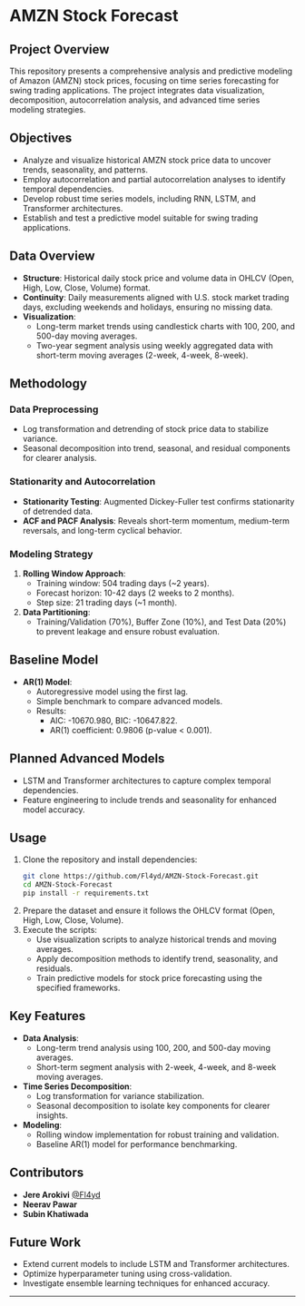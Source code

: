 
# AMZN Stock Forecast

## Project Overview
This repository presents a comprehensive analysis and predictive modeling of Amazon (AMZN) stock prices, focusing on time series forecasting for swing trading applications. The project integrates data visualization, decomposition, autocorrelation analysis, and advanced time series modeling strategies.

## Objectives
- Analyze and visualize historical AMZN stock price data to uncover trends, seasonality, and patterns.
- Employ autocorrelation and partial autocorrelation analyses to identify temporal dependencies.
- Develop robust time series models, including RNN, LSTM, and Transformer architectures.
- Establish and test a predictive model suitable for swing trading applications.

## Data Overview
- **Structure**: Historical daily stock price and volume data in OHLCV (Open, High, Low, Close, Volume) format.
- **Continuity**: Daily measurements aligned with U.S. stock market trading days, excluding weekends and holidays, ensuring no missing data.
- **Visualization**:
  - Long-term market trends using candlestick charts with 100, 200, and 500-day moving averages.
  - Two-year segment analysis using weekly aggregated data with short-term moving averages (2-week, 4-week, 8-week).

## Methodology
### Data Preprocessing
- Log transformation and detrending of stock price data to stabilize variance.
- Seasonal decomposition into trend, seasonal, and residual components for clearer analysis.

### Stationarity and Autocorrelation
- **Stationarity Testing**: Augmented Dickey-Fuller test confirms stationarity of detrended data.
- **ACF and PACF Analysis**: Reveals short-term momentum, medium-term reversals, and long-term cyclical behavior.

### Modeling Strategy
1. **Rolling Window Approach**:
   - Training window: 504 trading days (~2 years).
   - Forecast horizon: 10-42 days (2 weeks to 2 months).
   - Step size: 21 trading days (~1 month).
2. **Data Partitioning**:
   - Training/Validation (70%), Buffer Zone (10%), and Test Data (20%) to prevent leakage and ensure robust evaluation.

## Baseline Model
- **AR(1) Model**:
  - Autoregressive model using the first lag.
  - Simple benchmark to compare advanced models.
  - Results:
    - AIC: -10670.980, BIC: -10647.822.
    - AR(1) coefficient: 0.9806 (p-value < 0.001).

## Planned Advanced Models
- LSTM and Transformer architectures to capture complex temporal dependencies.
- Feature engineering to include trends and seasonality for enhanced model accuracy.

## Usage
1. Clone the repository and install dependencies:
   ```bash
   git clone https://github.com/Fl4yd/AMZN-Stock-Forecast.git
   cd AMZN-Stock-Forecast
   pip install -r requirements.txt
   ```
2. Prepare the dataset and ensure it follows the OHLCV format (Open, High, Low, Close, Volume).
3. Execute the scripts:
   - Use visualization scripts to analyze historical trends and moving averages.
   - Apply decomposition methods to identify trend, seasonality, and residuals.
   - Train predictive models for stock price forecasting using the specified frameworks.

## Key Features
- **Data Analysis**:
  - Long-term trend analysis using 100, 200, and 500-day moving averages.
  - Short-term segment analysis with 2-week, 4-week, and 8-week moving averages.
- **Time Series Decomposition**:
  - Log transformation for variance stabilization.
  - Seasonal decomposition to isolate key components for clearer insights.
- **Modeling**:
  - Rolling window implementation for robust training and validation.
  - Baseline AR(1) model for performance benchmarking.

## Contributors
- **Jere Arokivi** [@Fl4yd](https://github.com/Fl4yd)
- **Neerav Pawar**
- **Subin Khatiwada**

## Future Work
- Extend current models to include LSTM and Transformer architectures.
- Optimize hyperparameter tuning using cross-validation.
- Investigate ensemble learning techniques for enhanced accuracy.

---
